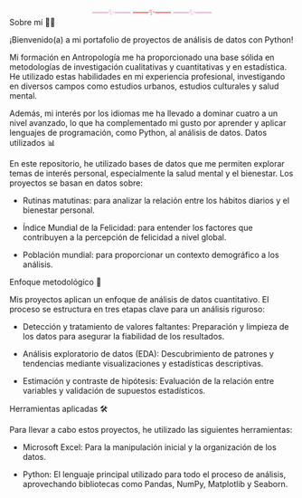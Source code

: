 <div align="center">
<br>
<span style="color: #FF69B4;">&mdash;&mdash;✨&mdash;&mdash;</span>
<span style="color: #FF0000;">&mdash;&mdash;✨&mdash;&mdash;</span>
<span style="color: #FF69B4;">&mdash;&mdash;✨&mdash;&mdash;</span>
<br>
</div>
Sobre mí 🙋‍♀️

¡Bienvenido(a) a mi portafolio de proyectos de análisis de datos con Python!

Mi formación en Antropología me ha proporcionado una base sólida en metodologías de investigación cualitativas y cuantitativas y en estadística. He utilizado estas habilidades en mi experiencia profesional, investigando en diversos campos como estudios urbanos, estudios culturales y salud mental.

Además, mi interés por los idiomas me ha llevado a dominar cuatro a un nivel avanzado, lo que ha complementado mi gusto por aprender y aplicar lenguajes de programación, como Python, al análisis de datos.
Datos utilizados 📊

En este repositorio, he utilizado bases de datos que me permiten explorar temas de interés personal, especialmente la salud mental y el bienestar. Los proyectos se basan en datos sobre:

  * Rutinas matutinas: para analizar la relación entre los hábitos diarios y el bienestar personal.

  * Índice Mundial de la Felicidad: para entender los factores que contribuyen a la percepción de felicidad a nivel global.

  * Población mundial: para proporcionar un contexto demográfico a los análisis.

Enfoque metodológico 🔬

Mis proyectos aplican un enfoque de análisis de datos cuantitativo. El proceso se estructura en tres etapas clave para un análisis riguroso:

  * Detección y tratamiento de valores faltantes: Preparación y limpieza de los datos para asegurar la fiabilidad de los resultados.

  *  Análisis exploratorio de datos (EDA): Descubrimiento de patrones y tendencias mediante visualizaciones y estadísticas descriptivas.

  *  Estimación y contraste de hipótesis: Evaluación de la relación entre variables y validación de supuestos estadísticos.

Herramientas aplicadas 🛠️

Para llevar a cabo estos proyectos, he utilizado las siguientes herramientas:

  * Microsoft Excel: Para la manipulación inicial y la organización de los datos.

  * Python: El lenguaje principal utilizado para todo el proceso de análisis, aprovechando bibliotecas como Pandas, NumPy, Matplotlib y Seaborn.

